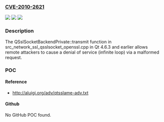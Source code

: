 ### [CVE-2010-2621](https://cve.mitre.org/cgi-bin/cvename.cgi?name=CVE-2010-2621)
![](https://img.shields.io/static/v1?label=Product&message=n%2Fa&color=blue)
![](https://img.shields.io/static/v1?label=Version&message=n%2Fa&color=blue)
![](https://img.shields.io/static/v1?label=Vulnerability&message=n%2Fa&color=brighgreen)

### Description

The QSslSocketBackendPrivate::transmit function in src_network_ssl_qsslsocket_openssl.cpp in Qt 4.6.3 and earlier allows remote attackers to cause a denial of service (infinite loop) via a malformed request.

### POC

#### Reference
- http://aluigi.org/adv/qtsslame-adv.txt

#### Github
No GitHub POC found.


